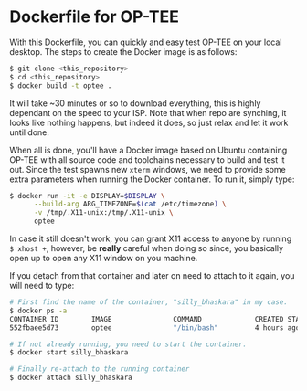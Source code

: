Dockerfile for OP-TEE
=====================

With this Dockerfile, you can quickly and easy test OP-TEE on your local
desktop. The steps to create the Docker image is as follows:

```bash
$ git clone <this_repository>
$ cd <this_repository>
$ docker build -t optee .
```
It will take ~30 minutes or so to download everything, this is highly dependant
on the speed to your ISP. Note that when repo are synching, it looks like
nothing happens, but indeed it does, so just relax and let it work until done.

When all is done, you'll have a Docker image based on Ubuntu containing OP-TEE
with all source code and toolchains necessary to build and test it out. Since
the test spawns new `xterm` windows, we need to provide some extra parameters
when running the Docker container. To run it, simply type:

```bash
$ docker run -it -e DISPLAY=$DISPLAY \
      --build-arg ARG_TIMEZONE=$(cat /etc/timezone) \
      -v /tmp/.X11-unix:/tmp/.X11-unix \
      optee
```

In case it still doesn't work, you can grant X11 access to anyone by running `$
xhost +`, however, be **really** careful when doing so since, you basically open
up to open any X11 window on you machine.

If you detach from that container and later on need to attach to it again, you
will need to type:

```bash
# First find the name of the container, "silly_bhaskara" in my case.
$ docker ps -a
CONTAINER ID        IMAGE               COMMAND             CREATED STATUS                      PORTS               NAMES
552fbaee5d73        optee               "/bin/bash"         4 hours ago                                             silly_bhaskara

# If not already running, you need to start the container.
$ docker start silly_bhaskara

# Finally re-attach to the running container
$ docker attach silly_bhaskara
```
